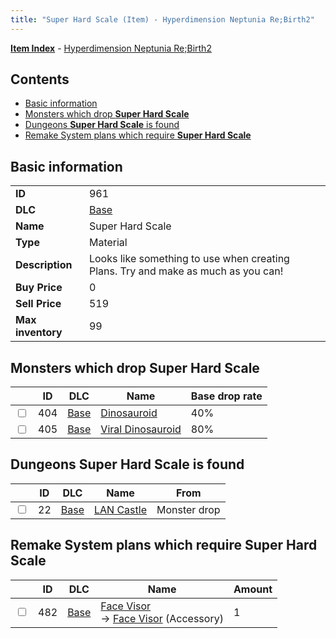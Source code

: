 ```yaml
---
title: "Super Hard Scale (Item) - Hyperdimension Neptunia Re;Birth2"
---
```


[**Item Index**](/neptunia/rb2/item/index.html) - [Hyperdimension Neptunia Re;Birth2](/neptunia/rb2)

## Contents

- [Basic information](#basic-information)
- [Monsters which drop **Super Hard Scale**](#monsters-which-drop-super-hard-scale)
- [Dungeons **Super Hard Scale** is found](#dungeons-super-hard-scale-is-found)
- [Remake System plans which require **Super Hard Scale**](#remake-system-plans-which-require-super-hard-scale)

## Basic information

|   |   |
| -- | -- |
| **ID** | 961 |
| **DLC** | [Base](/neptunia/rb2/dlc/0-base.html) |
| **Name** | Super Hard Scale |
| **Type** | Material |
| **Description** | Looks like something to use when creating Plans. Try and make as much as you can! |
| **Buy Price** | 0 |
| **Sell Price** | 519 |
| **Max inventory** | 99 |

## Monsters which drop **Super Hard Scale**

|    | ID | DLC | Name | Base drop rate |
| -- | -- | --- | ---- | -------------- |
| <input type="checkbox" id="rb2-monster-0-404" class="trackbox" /> | 404 | [Base](/neptunia/rb2/dlc/0-base.html) | [Dinosauroid](/neptunia/rb2/monster/0-404-dinosauroid.html) | 40% |
| <input type="checkbox" id="rb2-monster-0-405" class="trackbox" /> | 405 | [Base](/neptunia/rb2/dlc/0-base.html) | [Viral Dinosauroid](/neptunia/rb2/monster/0-405-viral-dinosauroid.html) | 80% |

## Dungeons **Super Hard Scale** is found

|    | ID | DLC | Name | From |
| -- | -- | --- | ---- | ---- |
| <input type="checkbox" id="rb2-dungeon-0-22" class="trackbox" /> | 22 | [Base](/neptunia/rb2/dlc/0-base.html) | [LAN Castle](/neptunia/rb2/dungeon/0-22-lan-castle.html) | Monster drop |

## Remake System plans which require **Super Hard Scale**

|    | ID | DLC | Name | Amount |
| -- | -- | --- | ---- | ------ |
| <input type="checkbox" id="rb2-remake-0-482" class="trackbox" /> | 482 | [Base](/neptunia/rb2/dlc/0-base.html) | [Face Visor](/neptunia/rb2/remake/0-482-face-visor.html)<br />→ [Face Visor](/neptunia/rb2/item/0-2413-face-visor.html) (Accessory) | 1 |